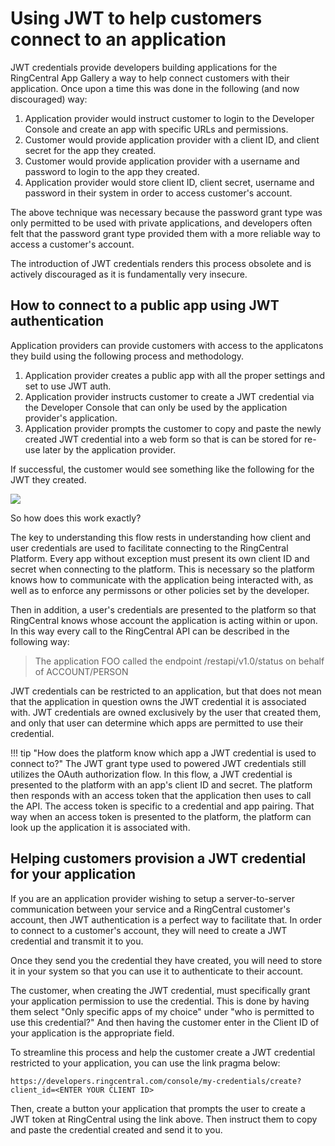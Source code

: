 # Using JWT to help customers connect to an application

JWT credentials provide developers building applications for the RingCentral App Gallery a way to help connect customers with their application. Once upon a time this was done in the following (and now discouraged) way:

1. Application provider would instruct customer to login to the Developer Console and create an app with specific URLs and permissions. 
2. Customer would provide application provider with a client ID, and client secret for the app they created. 
3. Customer would provide application provider with a username and password to login to the app they created. 
4. Application provider would store client ID, client secret, username and password in their system in order to access customer's account. 

The above technique was necessary because the password grant type was only permitted to be used with private applications, and developers often felt that the password grant type provided them with a more reliable way to access a customer's account. 

The introduction of JWT credentials renders this process obsolete and is actively discouraged as it is fundamentally very insecure. 

## How to connect to a public app using JWT authentication

Application providers can provide customers with access to the applicatons they build using the following process and methodology.

1. Application provider creates a public app with all the proper settings and set to use JWT auth.
2. Application provider instructs customer to create a JWT credential via the Developer Console that can only be used by the application provider's application.
3. Application provider prompts the customer to copy and paste the newly created JWT credential into a web form so that is can be stored for re-use later by the application provider. 

If successful, the customer would see something like the following for the JWT they created.

<img src="../../jwt-auth-app-access.png" class="img-fluid" style="max-width:500px">

So how does this work exactly? 

The key to understanding this flow rests in understanding how client and user credentials are used to facilitate connecting to the RingCentral Platform. Every app without exception must present its own client ID and secret when connecting to the platform. This is necessary so the platform knows how to communicate with the application being interacted with, as well as to enforce any permissons or other policies set by the developer. 

Then in addition, a user's credentials are presented to the platform so that RingCentral knows whose account the application is acting within or upon. In this way every call to the RingCentral API can be described in the following way:

> The application FOO called the endpoint /restapi/v1.0/status on behalf of ACCOUNT/PERSON

JWT credentials can be restricted to an application, but that does not mean that the application in question owns the JWT credential it is associated with. JWT credentials are owned exclusively by the user that created them, and only that user can determine which apps are permitted to use their credential. 

!!! tip "How does the platform know which app a JWT credential is used to connect to?"
    The JWT grant type used to powered JWT credentials still utilizes the OAuth authorization flow. In this flow, a JWT credential is presented to the platform with an app's client ID and secret. The platform then responds with an access token that the application then uses to call the API. The access token is specific to a credential and app pairing. That way when an access token is presented to the platform, the platform can look up the application it is associated with. 
	
## Helping customers provision a JWT credential for your application

If you are an application provider wishing to setup a server-to-server communication between your service and a RingCentral customer's account, then JWT authentication is a perfect way to facilitate that. In order to connect to a customer's account, they will need to create a JWT credential and transmit it to you. 

Once they send you the credential they have created, you will need to store it in your system so that you can use it to authenticate to their account. 

The customer, when creating the JWT credential, must specifically grant your application permission to use the credential. This is done by having them select "Only specific apps of my choice" under "who is permitted to use this credential?" And then having the customer enter in the Client ID of your application is the appropriate field. 

To streamline this process and help the customer create a JWT credential restricted to your application, you can use the link pragma below:

```
https://developers.ringcentral.com/console/my-credentials/create?client_id=<ENTER YOUR CLIENT ID>
```

Then, create a button your application that prompts the user to create a JWT token at RingCentral using the link above. Then instruct them to copy and paste the credential created and send it to you. 
